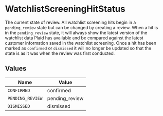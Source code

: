# WatchlistScreeningHitStatus

The current state of review. All watchlist screening hits begin in a `pending_review` state but can be changed by creating a review. When a hit is in the `pending_review` state, it will always show the latest version of the watchlist data Plaid has available and be compared against the latest customer information saved in the watchlist screening. Once a hit has been marked as `confirmed` or `dismissed` it will no longer be updated so that the state is as it was when the review was first conducted.


## Values

| Name             | Value            |
| ---------------- | ---------------- |
| `CONFIRMED`      | confirmed        |
| `PENDING_REVIEW` | pending_review   |
| `DISMISSED`      | dismissed        |